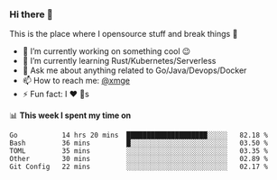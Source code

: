 ### Hi there 👋
This is the place where I opensource stuff and break things :rofl:

- 🔭 I’m currently working on something cool :wink:
- 🌱 I’m currently learning Rust/Kubernetes/Serverless
- 💬 Ask me about anything related to Go/Java/Devops/Docker
- 📫 How to reach me: [@xmge](https://xmge.top)
- ⚡ Fun fact: I :heart: :dog:s

📊 **This week I spent my time on**
<!--START_SECTION:waka-->
```text
Go           14 hrs 20 mins  ████████████████████░░░░░   82.18 % 
Bash         36 mins         █░░░░░░░░░░░░░░░░░░░░░░░░   03.50 % 
TOML         35 mins         ░░░░░░░░░░░░░░░░░░░░░░░░░   03.35 % 
Other        30 mins         ░░░░░░░░░░░░░░░░░░░░░░░░░   02.89 % 
Git Config   22 mins         ░░░░░░░░░░░░░░░░░░░░░░░░░   02.17 %
```
<!--END_SECTION:waka-->
